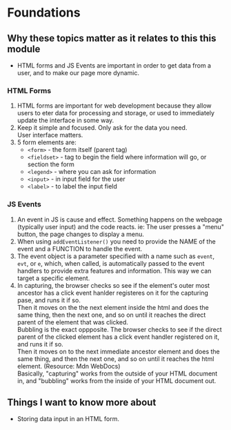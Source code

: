 # Foundations  

## Why these topics matter as it relates to this this module  

- HTML forms and JS Events are important in order to get data from a user, and to make our page more dynamic.  

### HTML Forms  

1. HTML forms are important for web development because they allow users to eter data for processing and storage, or used to immediately update the interface in some way.  
2. Keep it simple and focused. Only ask for the data you need.  
   User interface matters.  
3. 5 form elements are:  
    - `<form>` - the form itself (parent tag)  
    - `<fieldset>` - tag to begin the field where information will go, or section the form  
    - `<legend>` - where you can ask for information  
    - `<input>` - in input field for the user  
    - `<label>` - to label the input field  

### JS Events  

1. An event in JS is cause and effect. Something happens on the webpage (typically user input) and the code reacts. ie: The user presses a "menu" button, the page changes to display a menu.  
2. When using `addEventListener()` you need to provide the NAME of the event and a FUNCTION to handle the event.  
3. The event object is a parameter specified with a name such as `event`, `evt`, or `e`, which, when called, is automatically passed to the event handlers to provide extra features and information. This way we can target a specific element.  
4. In capturing, the browser checks so see if the element's outer most ancestor has a click event hanlder registeres on it for the capturing pase, and runs it if so.  
Then it moves on the the next element inside the html and does the same thing, then the next one, and so on until it reaches the direct parent of the element that was clicked.  
Bubbling is the exact oppposite. The browser checks to see if the direct parent of the clicked element has a click event handler registered on it, and runs it if so.  
Then it moves on to the next immediate ancestor element and does the same thing, and then the next one, and so on until it reaches the html element. (Resource: Mdn WebDocs)  
Basically, "capturing" works from the outside of your HTML document in, and "bubbling" works from the inside of your HTML document out.

## Things I want to know more about  

- Storing data input in an HTML form.

